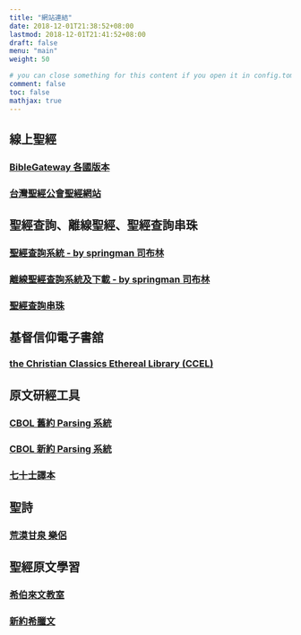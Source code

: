 ```yaml
---
title: "網站連結"
date: 2018-12-01T21:38:52+08:00
lastmod: 2018-12-01T21:41:52+08:00
draft: false
menu: "main"
weight: 50

# you can close something for this content if you open it in config.toml.
comment: false
toc: false
mathjax: true
---
```


## 線上聖經

### <a href="https://www.biblegateway.com/" target="_blank">BibleGateway 各國版本</a>

### <a href="http://cb.fhl.net/" target="_blank">台灣聖經公會聖經網站</a>

## 聖經查詢、離線聖經、聖經查詢串珠

### <a href="/OfflineBible076/index.html" target="_blank">聖經查詢系統 - by springman 司布林</a>

### <a href="http://springbible.fhl.net/OfflineBible/offline.html" target="_blank">離線聖經查詢系統及下載 - by springman 司布林</a>

### <a href="https://thingclear.com/Bible/vol.php?_Lng=B5" target="_blank">聖經查詢串珠</a>

## 基督信仰電子書舘

### <a href="https://www.ccel.org/" target="_blank">the Christian Classics Ethereal Library (CCEL)</a>

## 原文研經工具

### <a href="http://a2z.fhl.net/php/parsing.php?engs=Gen&chap=1&sec=1" target="_blank">CBOL 舊約 Parsing 系統</a>

### <a href="https://bible.fhl.net/new/fhlwhparsing.php?engs=Matt&chap=1&sec=1" target="_blank">CBOL 新約 Parsing 系統</a>

### <a href="https://biblehub.com/interlinear/apostolic/" target="_blank">七十士譯本</a>

## 聖詩

### <a href="http://www.hymncompanions.org/index2.php" target="_blank">荒漠甘泉  樂侶</a>

## 聖經原文學習

### <a href="http://hebrew.fhl.net/" target="_blank">希伯來文教室</a>

### <a href="http://www.chioulaoshi.org/BGreek/index.html" target="_blank">新約希臘文</a>
